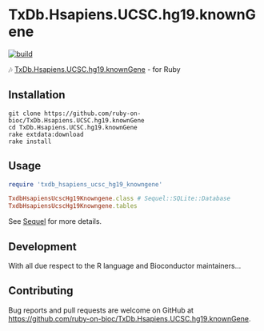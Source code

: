 # TxDb.Hsapiens.UCSC.hg19.knownGene

[![build](https://github.com/ruby-on-bioc/TxDb.Hsapiens.UCSC.hg19.knownGene/actions/workflows/ci.yml/badge.svg)](https://github.com/ruby-on-bioc/TxDb.Hsapiens.UCSC.hg19.knownGene/actions/workflows/ci.yml)

:notes: [TxDb.Hsapiens.UCSC.hg19.knownGene](https://bioconductor.org/packages/TxDb.Hsapiens.UCSC.hg19.knownGene/) - for Ruby

## Installation

```
git clone https://github.com/ruby-on-bioc/TxDb.Hsapiens.UCSC.hg19.knownGene
cd TxDb.Hsapiens.UCSC.hg19.knownGene
rake extdata:download
rake install
```

## Usage

```ruby
require 'txdb_hsapiens_ucsc_hg19_knowngene'

TxdbHsapiensUcscHg19Knowngene.class # Sequel::SQLite::Database
TxdbHsapiensUcscHg19Knowngene.tables
```

See [Sequel](https://github.com/jeremyevans/sequel) for more details.

## Development

With all due respect to the R language and Bioconductor maintainers...

## Contributing

Bug reports and pull requests are welcome on GitHub at https://github.com/ruby-on-bioc/TxDb.Hsapiens.UCSC.hg19.knownGene.
